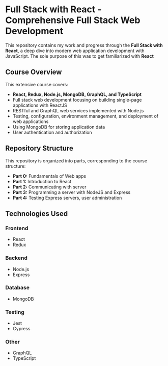 # Full Stack with React - Comprehensive Full Stack Web Development

This repository contains my work and progress through the **Full Stack with React**, a deep dive into modern web application development with JavaScript.
The sole purpose of this was to get familiarized with **React**

## Course Overview

This extensive course covers:

- **React, Redux, Node.js, MongoDB, GraphQL, and TypeScript**
- Full stack web development focusing on building single-page applications with ReactJS
- RESTful and GraphQL web services implemented with Node.js
- Testing, configuration, environment management, and deployment of web applications
- Using MongoDB for storing application data
- User authentication and authorization

## Repository Structure

This repository is organized into parts, corresponding to the course structure:

- **Part 0:** Fundamentals of Web apps
- **Part 1:** Introduction to React
- **Part 2:** Communicating with server
- **Part 3:** Programming a server with NodeJS and Express
- **Part 4:** Testing Express servers, user administration
  
## Technologies Used

### Frontend
- React
- Redux

### Backend
- Node.js
- Express

### Database
- MongoDB

### Testing
- Jest
- Cypress

### Other
- GraphQL
- TypeScript
